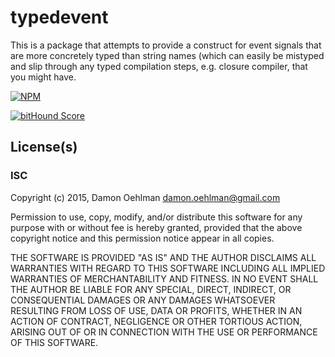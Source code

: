 # typedevent

This is a package that attempts to provide a construct for event signals that are more concretely typed than string names (which can easily be mistyped and slip through any typed compilation steps, e.g. closure compiler, that you might have.

[![NPM](https://nodei.co/npm/typedevent.png)](https://nodei.co/npm/typedevent/)

[![bitHound Score](https://www.bithound.io/github/DamonOehlman/typedevent/badges/score.svg)](https://www.bithound.io/github/DamonOehlman/typedevent) 

## License(s)

### ISC

Copyright (c) 2015, Damon Oehlman <damon.oehlman@gmail.com>

Permission to use, copy, modify, and/or distribute this software for any
purpose with or without fee is hereby granted, provided that the above
copyright notice and this permission notice appear in all copies.

THE SOFTWARE IS PROVIDED "AS IS" AND THE AUTHOR DISCLAIMS ALL WARRANTIES WITH
REGARD TO THIS SOFTWARE INCLUDING ALL IMPLIED WARRANTIES OF MERCHANTABILITY
AND FITNESS. IN NO EVENT SHALL THE AUTHOR BE LIABLE FOR ANY SPECIAL, DIRECT,
INDIRECT, OR CONSEQUENTIAL DAMAGES OR ANY DAMAGES WHATSOEVER RESULTING FROM
LOSS OF USE, DATA OR PROFITS, WHETHER IN AN ACTION OF CONTRACT, NEGLIGENCE OR
OTHER TORTIOUS ACTION, ARISING OUT OF OR IN CONNECTION WITH THE USE OR
PERFORMANCE OF THIS SOFTWARE.
